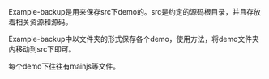 Example-backup是用来保存src下demo的。src是约定的源码根目录，并且存放着相关资源和源码。

Example-backup中以文件夹的形式保存各个demo，使用方法，将demo文件夹内移动到src下即可。

每个demo下往往有mainjs等文件。